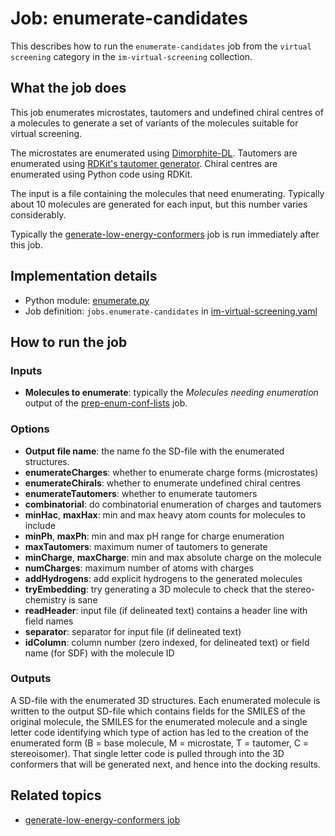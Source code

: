 # Job: enumerate-candidates

This describes how to run the `enumerate-candidates` job from the `virtual screening` category in the `im-virtual-screening` collection.

## What the job does
This job enumerates microstates, tautomers and undefined chiral centres of a molecules to generate a set of variants of
the molecules suitable for virtual screening.

The microstates are enumerated using [Dimorphite-DL](https://durrantlab.pitt.edu/dimorphite-dl/).
Tautomers are enumerated using [RDKit's tautomer generator](http://rdkit.org/docs/source/rdkit.Chem.MolStandardize.rdMolStandardize.html?highlight=tautomerenumerator#rdkit.Chem.MolStandardize.rdMolStandardize.TautomerEnumerator).
Chiral centres are enumerated using Python code using RDKit.

The input is a file containing the molecules that need enumerating.
Typically about 10 molecules are generated for each input, but this number varies considerably.

Typically the [generate-low-energy-conformers](../rdkit/generate-low-energy-conformers.md) job is run immediately after this job.

## Implementation details

* Python module: [enumerate.py](/enumerate.py)
* Job definition: `jobs.enumerate-candidates` in [im-virtual-screening.yaml](/data-manager/im-virtual-screening.yaml)

## How to run the job

### Inputs

* **Molecules to enumerate**:  typically the  *Molecules needing enumeration* output of the 
[prep-enum-conf-lists](prep-enum-conf-lists.md) job.

### Options

* **Output file name**: the name fo the SD-file with the enumerated structures.
* **enumerateCharges**: whether to enumerate charge forms (microstates)
* **enumerateChirals**: whether to enumerate undefined chiral centres
* **enumerateTautomers**: whether to enumerate tautomers
* **combinatorial**: do combinatorial enumeration of charges and tautomers
* **minHac**, **maxHax**: min and max heavy atom counts for molecules to include
* **minPh**, **maxPh**: min and max pH range for charge enumeration
* **maxTautomers**: maximum numer of tautomers to generate
* **minCharge**, **maxCharge**: min and max absolute charge on the molecule
* **numCharges**: maximum number of atoms with charges
* **addHydrogens**: add explicit hydrogens to the generated molecules
* **tryEmbedding**: try generating a 3D molecule to check that the stereo-chemistry is sane
* **readHeader**: input file (if delineated text) contains a header line with field names
* **separator**: separator for input file (if delineated text)
* **idColumn**: column number (zero indexed, for delineated text) or field name (for SDF) with the molecule ID

### Outputs

A SD-file with the enumerated 3D structures.
Each enumerated molecule is written to the output SD-file which contains fields for the SMILES of the original molecule,
the SMILES for the enumerated molecule and a single letter code identifying which type of action has led to the creation
of the enumerated form (B = base molecule, M = microstate, T = tautomer, C = stereoisomer).
That single letter code is pulled through into the 3D conformers that will be generated next, and hence into the
docking results.

## Related topics

* [generate-low-energy-conformers job](../rdkit/generate-low-energy-conformers.md)